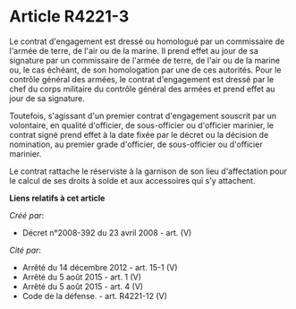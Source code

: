 # Article R4221-3

Le contrat d'engagement est dressé ou homologué par un commissaire de l'armée de terre, de l'air ou de la marine. Il prend
effet au jour de sa signature par un commissaire de l'armée de terre, de l'air ou de la marine ou, le cas échéant, de son
homologation par une de ces autorités. Pour le contrôle général des armées, le contrat d'engagement est dressé par le chef du
corps militaire du contrôle général des armées et prend effet au jour de sa signature.

Toutefois, s'agissant d'un premier contrat d'engagement souscrit par un volontaire, en qualité d'officier, de sous-officier
ou d'officier marinier, le contrat signé prend effet à la date fixée par le décret ou la décision de nomination, au premier
grade d'officier, de sous-officier ou d'officier marinier.

Le contrat rattache le réserviste à la garnison de son lieu d'affectation pour le calcul de ses droits à solde et aux
accessoires qui s'y attachent.

**Liens relatifs à cet article**

_Créé par_:

  - Décret n°2008-392 du 23 avril 2008 - art. (V)

_Cité par_:

  - Arrêté du 14 décembre 2012 - art. 15-1 (V)
  - Arrêté du 5 août 2015 - art. 1 (V)
  - Arrêté du 5 août 2015 - art. 4 (V)
  - Code de la défense. - art. R4221-12 (V)
